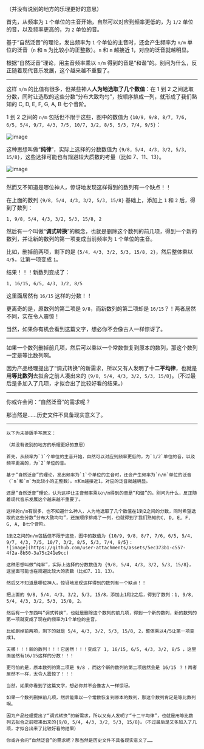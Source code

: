 （并没有说别的地方的乐理更好的意思）

首先，从频率为 `1` 个单位的主音开始，自然可以对应到频率更低的，为 `1/2` 单位的音，以及频率更高的，为 `2` 单位的音。

基于“自然泛音”的理论，发出频率为 `1` 个单位的主音时，还会产生频率为 `n/m` 单位的泛音（`n` 和 `m` 为比较小的正整数）。`n` 和 `m` 越接近 1，对应的泛音就越明显。

根据“自然泛音”理论，用主音频率乘以 `n/m` 得到的音是“和谐”的。别问为什么，反正随着现代音乐发展，这个越来越不重要了。

---

这样 `n/m` 的比值有很多，但某些神人**人为地选取了几个数值**：在 1 到 2 之间选取分数，同时让选取的这些分数“分布大致均匀”，按顺序排成一列，就形成了我们熟知的 C, D, E, F, G, A, B 七个音阶。

1 到 2 之间的 `n/m` 包括但不限于这些，图中的数值为 `{10/9, 9/8, 8/7, 7/6, 6/5, 5/4, 9/7, 4/3, 7/5, 10/7, 3/2, 8/5, 5/3, 7/4, 9/5}`：

![image](https://github.com/user-attachments/assets/e93b2259-f638-4bd7-8f95-169be3c82cbd)


这种思想叫做“**纯律**”，实际上选择的分数数值为 `{9/8, 5/4, 4/3, 3/2, 5/3, 15/8}`，这些选择可能也有规避较大质数的考量（比如 7、11、13）。

![image](https://github.com/user-attachments/assets/a058f5d3-ab38-4350-957d-48b108c0d5bf)

---

然而又不知道是哪位神人，惊讶地发现这样得到的数列有一个缺点！！

在上面的数列 `{9/8, 5/4, 4/3, 3/2, 5/3, 15/8}` 基础上，添加上 `1` 和 `2` 后，得到了数列：

```
1, 9/8, 5/4, 4/3, 3/2, 5/3, 15/8, 2
```

然后有一个叫做“**调式转换**”的概念，也就是删除这个数列的前几项，得到一个新的数列，并让新的数列的第一项变成当前频率为 `1` 个单位的主音。

比如，删掉前两项，剩下的是 `{5/4, 4/3, 3/2, 5/3, 15/8, 2}`，然后整体乘以 `4/5`，让第一项变成 `1`。

结果！！！新数列变成了：

```
1, 16/15, 6/5, 4/3, 3/2, 8/5
```

这里面居然有 `16/15` 这样的分数！！

更离奇的是，原数列的第二项是 `9/8`，而新数列的第二项却是 `16/15`？！两者居然不同，实在令人震惊！

当然，如果你有机会看到这篇文字，想必你不会像古人一样惊讶了。

---

如果一个数列删掉前几项，然后可以乘以一个常数恢复到原本的数列，那这个数列一定是等比数列啊。

因为产品经理提出了“调式转换”的新需求，所以又有人发明了**十二平均律**，也就是用**等比数列**去拟合之前人凑出来的 `{9/8, 5/4, 4/3, 3/2, 5/3, 15/8}`。（不过最后是多加入了几项，才拟合出了比较好看的结果。）

---

你或许会问：“自然泛音”的需求呢？

那当然是……历史文件不具备现实意义了。



---



```
以下为未排版手写原文：

（并没有说别的地方的乐理更好的意思）

首先，从频率为`1`个单位的主音开始，自然可以对应到频率更低的，为`1/2`单位的音，以及频率更高的，为`2`单位的音。

基于“自然泛音”的理论，发出频率为`1`个单位的主音时，还会产生频率为`n/m`单位的泛音（`n`和`m`为比较小的正整数）。n和m越接近1，对应的泛音就越明显。

还是“自然泛音”理论，认为这样让主音频率乘以n/m得到的音是“和谐”的。别问为什么，反正随着现代音乐发展这个越来越不重要了。

这样的n/m有很多，也不知道什么神人，人为地选取了几个数值在1到2之间的分数，同时希望选取的这些分数“分布大致均匀”，还按顺序排成了一列，也就得到了我们熟知的C, D, E, F, G, A, B七个音阶。

1到2之间的n/m包括但不限于这些，图中的数值为 {10/9, 9/8, 8/7, 7/6, 6/5, 5/4, 9/7, 4/3, 7/5, 10/7, 3/2, 8/5, 5/3, 7/4, 9/5}：
![image](https://github.com/user-attachments/assets/5ec373b1-c557-4f2a-8b50-3a75c241e9cc)

这种思想叫做“纯率”，实际上选择的分数数值为 {9/8, 5/4, 4/3, 3/2, 5/3, 15/8}，这里面可能也在规避比较大的质数（比如7、11、13）。

然后又不知道是哪位神人，惊讶地发现这样得到的数列有一个缺点！！

把上面的 9/8, 5/4, 4/3, 3/2, 5/3, 15/8，添加上1和2之后，得到了数列：1, 9/8, 5/4, 4/3, 3/2, 5/3, 15/8, 2。

然后有一个东西叫“调式转换”，也就是删除这个数列的前几项，得到一个新的数列，新的数列的第一项就变成了现在的频率为1个单位的主音。

比如删掉前两项，剩下的就是 5/4, 4/3, 3/2, 5/3, 15/8, 2，整体乘以4/5让第一项变成1。

天哪！！！新的数列！！！它居然！！！变成了 1, 16/15, 6/5, 4/3, 3/2, 8/5 ，这里面居然有16/15这样的分数！！！

更可怕的是，原本数列的第二项是 9/8 ，而这个新的数列的第二项居然会是 16/15 ？！两者居然不一样，太令人震惊了！！！

当然，如果你看到了这篇文字，想必你并不会像古人一样惊讶。

如果一个数列删掉前几项，然后能乘以一个常数恢复到原本的数列，那这个数列肯定是等比数列啊。

因为产品经理提出了“调式转换”的新需求，所以又有人发明了“十二平均律”，也就是用等比数列去拟合之前嗯凑出来的{9/8, 5/4, 4/3, 3/2, 5/3, 15/8}。（不过最后是又多加入了几项，才拟合出来了比较好看的结果）

你或许会问“自然泛音”的需求呢？那当然是历史文件不具备现实意义了……
```
